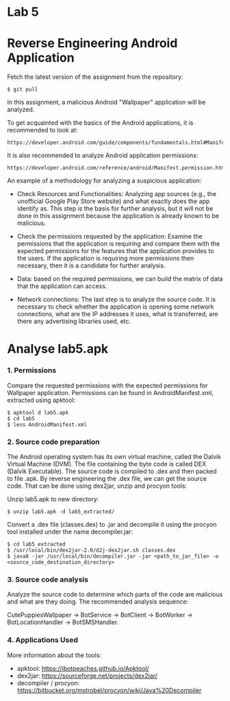 # Lab 5
# Reverse Engineering Android Application

Fetch the latest version of the assignment from the repository:

```
$ git pull
```

In this assignment, a malicious Android "Wallpaper" application will be analyzed.

To get acquainted with the basics of the Android applications, it is recommended to look at:
```
https://developer.android.com/guide/components/fundamentals.html#Manifest
```

It is also recommended to analyze Android application permissions:
```
https://developer.android.com/reference/android/Manifest.permission.html
```

An example of a methodology for analyzing a suspicious application:

- Check Resources and Functionalities: Analyzing app sources (e.g., the unofficial Google Play Store website) and what exactly does the app identify as. This step is the basis for further analysis, but it will not be done in this assignment because the application is already known to be malicious.

- Check the permissions requested by the application: Examine the permissions that the application is requiring and compare them with the expected permissions for the features that the application provides to the users. If the application is requiring more permissions then necessary, then it is a candidate for further analysis.

- Data: based on the required permissions, we can build the matrix of data that the application can access.

- Network connections: The last step is to analyze the source code. It is necessary to check whether the application is opening some network connections, what are the IP addresses it uses, what is transferred, are there any advertising libraries used, etc.

# Analyse lab5.apk

### 1. Permissions
Compare the requested permissions with the expected permissions for Wallpaper application.
Permissions can be found in AndroidManifest.xml, extracted using apktool:

```
$ apktool d lab5.apk
$ cd lab5
$ less AndroidManifest.xml
```

### 2. Source code preparation 

The Android operating system has its own virtual machine, called the Dalvik Virtual Machine (DVM). 
The file containing the byte code is called DEX (Dalvik Executable). The source code is compiled to .dex and then packed to file .apk.
By reverse engineering the .dex file, we can get the source code.
That can be done using dex2jar, unzip and procyon tools:

Unzip lab5.apk to new  directory:
```
$ unzip lab5.apk -d lab5_extracted/
```

Convert a .dex file (classes.dex) to .jar and decompile it using the procyon tool installed under the name decompiler.jar:
```
$ cd lab5_extracted
$ /usr/local/bin/dex2jar-2.0/d2j-dex2jar.sh classes.dex
$ java8 -jar /usr/local/bin/decompiler.jar -jar <path_to_jar_file> -o <source_code_destination_directory>
```

### 3. Source code analysis

Analyze the source code to determine which parts of the code are malicious and what are they doing.
The recommended analysis sequence:

CutePuppiesWallpaper -> BotService -> BotClient -> BotWorker -> BotLocationHandler -> BotSMSHandler.

### 4. Applications Used

More information about the tools:

- apktool: https://ibotpeaches.github.io/Apktool/
- dex2jar: https://sourceforge.net/projects/dex2jar/
- decompiler / procyon: https://bitbucket.org/mstrobel/procyon/wiki/Java%20Decompiler
